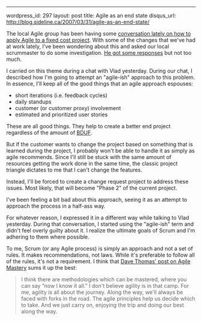 --- 
wordpress_id: 297
layout: post
title: Agile as an end state
disqus_url: http://blog.sideline.ca/2007/03/31/agile-as-an-end-state/

<p>The local Agile group has been having some <a href="http://groups.google.com/group/eamug/browse_thread/thread/26a33c65c7605b9c">conversation lately on how to apply Agile to a fixed cost project</a>.  With some of the changes that we've had at work lately, I've been wondering about this and asked our local scrummaster to do some investigation.  <a href="http://finance.groups.yahoo.com/group/agilework/message/11">He got some responses</a> but not too much.
</p>
<p>I carried on this theme during a chat with Vlad yesterday.  During our chat, I described how I'm going to attempt an "agile-ish" approach to this problem.  In essence, I'll keep all of the good things that an agile approach espouses:
<ul>
	<li>short iterations (i.e. feedback cycles)</li>
	<li>daily standups</li>
	<li>customer (or customer proxy) involvement</li>
	<li>estimated and prioritized user stories</li>
</ul>
These are all good things.  They help to create a better end project regardless of the amount of <a href="http://en.wikipedia.org/wiki/BDUF">BDUF</a>.</p>

<p>But if the customer wants to change the project based on something that is learned during the project, I probably won't be able to handle it as simply as agile recommends.  Since I'll still be stuck with the same amount of resources getting the work done in the same time, the classic project triangle dictates to me that I can't change the features.</p>

<p>Instead, I'll be forced to create a change request project to address these issues.  Most likely, that will become "Phase 2" of the current project.</p>

<p>I've been feeling a bit bad about this approach, seeing it as an attempt to approach the process in a half-ass way.
</p>
<p>For whatever reason, I expressed it in a different way while talking to Vlad yesterday.  During that conversation, I started using the "agile-ish" term and didn't feel overly guilty about it.  I realize the ultimate goals of Scrum and I'm adhering to them where possible.  </p>

<p>To me, Scrum (or any Agile process) is simply an approach and not a set of rules.  It makes recommendations, not laws.  While it's preferable to follow all of the rules, it's not a requirement.  I think that <a href="http://pragdave.pragprog.com/pragdave/2007/03/agile_mastery.html">Dave Thomas' post on Agile Mastery</a> sums it up the best:

<blockquote>I think there are methodologies which can be mastered, where you can say “now I know it all.” I don't believe agility is in that camp. For me, agility is all about the journey. Along the way, we'll always be faced with forks in the road. The agile principles help us decide which to take. And we just carry on, enjoying the trip and doing our best along the way.</blockquote></p>

